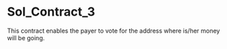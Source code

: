 # Sol_Contract_3
This contract enables the payer to vote for the address where is/her money will be going.
